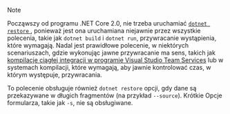 > [!NOTE]
> Począwszy od programu .NET Core 2.0, nie trzeba uruchamiać [ `dotnet restore` ](~/docs/core/tools/dotnet-restore.md) , ponieważ jest ona uruchamiana niejawnie przez wszystkie polecenia, takie jak `dotnet build` i `dotnet run`, przywracanie wystąpienia, które wymagają. Nadal jest prawidłowe polecenie, w niektórych scenariuszach, gdzie wykonując jawne przywracanie ma sens, takich jak [kompilacje ciągłej integracji w programie Visual Studio Team Services](/vsts/build-release/apps/aspnet/build-aspnet-core) lub w systemach kompilacji, które wymagają, aby jawnie kontrolować czas, w którym występuje, przywracania.
>
> To polecenie obsługuje również `dotnet restore` opcji, gdy dane są przekazywane w długich fragmentów (na przykład `--source`). Krótkie Opcje formularza, takie jak `-s`, nie są obsługiwane.